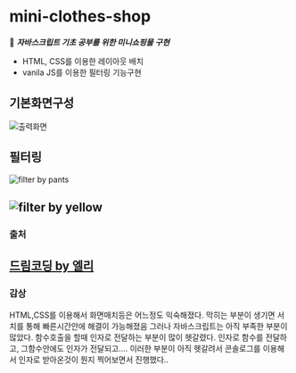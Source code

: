 # mini-clothes-shop

🌈 **_자바스크립트 기초 공부를 위한 미니쇼핑물 구현_**

- HTML, CSS를 이용한 레이아웃 배치
- vanila JS를 이용한 필터링 기능구현

## 기본화면구성

![출력화면]()

## 필터링

![filter by pants]()

## ![filter by yellow]()

### 출처

## [드림코딩 by 엘리](https://www.youtube.com/channel/UC_4u-bXaba7yrRz_6x6kb_w)

### 감상

HTML,CSS를 이용해서 화면매치등은 어느정도 익숙해졌다. 막히는 부분이 생기면 서치를 통해 빠른시간안에 해결이 가능해졌음
그러나 자바스크립트는 아직 부족한 부분이 많았다.
함수호출을 할때 인자로 전달하는 부분이 많이 헷갈렸다. 인자로 함수를 전달하고, 그함수안에도 인자가 전달되고.... 이러한 부분이 아직 헷갈려서 콘솔로그를 이용해서 인자로 받아온것이 뭔지 찍어보면서 진행했다..
